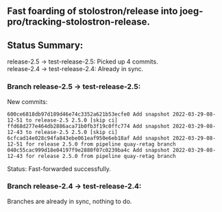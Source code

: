 ## Fast foarding of stolostron/release into joeg-pro/tracking-stolostron-release.

## Status Summary:

release-2.5 -> test-release-2.5: Picked up 4 commits.  
release-2.4 -> test-release-2.4: Already in sync.  

### Branch release-2.5 -> test-release-2.5:

New commits:

```
600ce6818db97d189d46e74c3352a621b53ecfe0 Add snapshot 2022-03-29-08-12-51 to release-2.5 2.5.0 [skip ci]
ffd68d277e464db2886aca71b0fb3f19c0ffc774 Add snapshot 2022-03-29-08-12-43 to release-2.5 2.5.0 [skip ci]
6cfcad14e028c94fa843ebe061eaf950e6eb18af Add snapshot 2022-03-29-08-12-51 for release 2.5.0 from pipeline quay-retag branch
040c55cac999d18e04197f9e2880f07c0239ba4c Add snapshot 2022-03-29-08-12-43 for release 2.5.0 from pipeline quay-retag branch
```

Status: Fast-forwarded successfully.

### Branch release-2.4 -> test-release-2.4:

Branches are already in sync, nothing to do.
